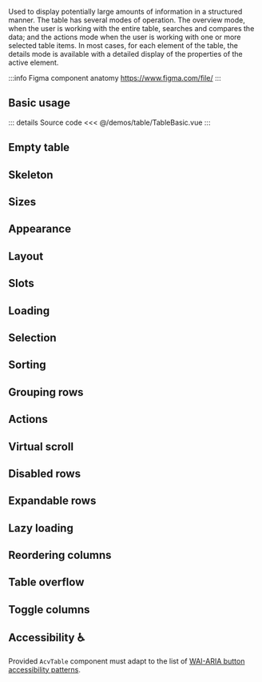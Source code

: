 Used to display potentially large amounts of information in a structured manner.
The table has several modes of operation.
The overview mode, when the user is working with the entire table, searches and compares the data; and the actions mode when the user is working with one or more selected table items.
In most cases, for each element of the table, the details mode is available with a detailed display of the properties of the active element.

:::info Figma component anatomy
https://www.figma.com/file/
:::

## Basic usage

<TableBasic />

::: details Source code
<<< @/demos/table/TableBasic.vue
:::

## Empty table

<TableEmpty />

## Skeleton

<TableSkeleton />

## Sizes

<TableSizes />

## Appearance

## Layout

## Slots

## Loading

## Selection

## Sorting

## Grouping rows

## Actions

## Virtual scroll

## Disabled rows

## Expandable rows

## Lazy loading

## Reordering columns

## Table overflow

## Toggle columns

## Accessibility ♿️

Provided `AcvTable` component must adapt to the list of
[WAI-ARIA button accessibility patterns](https://www.w3.org/WAI/ARIA/apg/patterns/table/).
